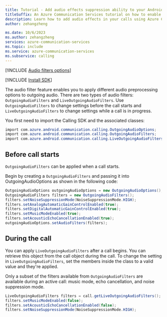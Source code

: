```yaml
---
title: Tutorial - Add audio effects suppression ability to your Android apps
titleSuffix: An Azure Communication Services tutorial on how to enable audio effects
description: Learn how to add audio effects in your calls using Azure Communication Services.
author: zehangzheng

ms.date: 10/6/2023
ms.author: zehangzheng
services: azure-communication-services
ms.topic: include
ms.service: azure-communication-services
ms.subservice: calling
---
```


[!INCLUDE [Audio filters options](./native-audio-filters.md)]

[!INCLUDE [Install SDK](../../../how-tos/calling-sdk/includes/install-sdk/install-sdk-android.md)]

The audio filter feature enables you to apply different audio preprocessing options to outgoing audio. There are two types of audio filters: `OutgoingAudioFilters` and `LiveOutgoingAudioFilters`. Use `OutgoingAudioFilters` to change settings before the call starts and `LiveOutgoingAudioFilters` to change settings while a call is in progress.

You first need to import the Calling SDK and the associated classes:

```csharp
import com.azure.android.communication.calling.OutgoingAudioOptions;
import com.azure.android.communication.calling.OutgoingAudioFilters;
import com.azure.android.communication.calling.LiveOutgoingAudioFilters;
```

## Before call starts

`OutgoingAudioFilters` can be applied when a call starts.

Begin by creating a `OutgoingAudioFilters` and passing it into OutgoingAudioOptions as shown in the following code:

```java
OutgoingAudioOptions outgoingAudioOptions = new OutgoingAudioOptions();
OutgoingAudioFilters filters = new OutgoingAudioFilters();
filters.setNoiseSuppressionMode(NoiseSuppressionMode.HIGH);
filters.setAnalogAutomaticGainControlEnabled(true);
filters.setDigitalAutomaticGainControlEnabled(true);
filters.setMusicModeEnabled(true);
filters.setAcousticEchoCancellationEnabled(true); 
outgoingAudioOptions.setAudioFilters(filters);
```

## During the call

You can apply `LiveOutgoingAudioFilters` after a call begins. You can retrieve this object from the call object during the call. To change the setting in `LiveOutgoingAudioFilters`, set the members inside the class to a valid value and they're applied.

Only a subset of the filters available from `OutgoingAudioFilters` are available during an active call: music mode, echo cancellation, and noise suppression mode.

```java
LiveOutgoingAudioFilters filters = call.getLiveOutgoingAudioFilters();
filters.setMusicModeEnabled(false);
filters.setAcousticEchoCancellationEnabled(false);
filters.setNoiseSuppressionMode(NoiseSuppressionMode.HIGH);
```
